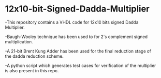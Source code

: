 # 12x10-bit-Signed-Dadda-Multiplier

-This repository contains a VHDL code for 12x10 bits signed Dadda Multiplier.  

-Baugh-Wooley technique has been used to for 2's complement signed multiplication.

-A 21-bit Brent Kung Adder has been used for the final reduction stage of the dadda reduction scheme.

-A python script which generates test cases for verification of the multiplier is also present in this repo.
